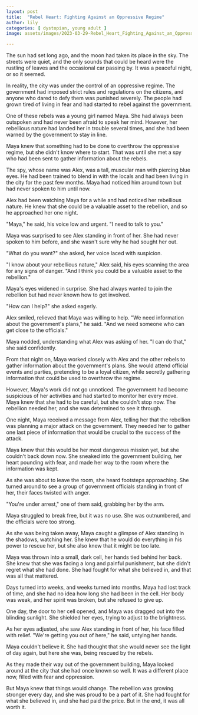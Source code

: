 ```yaml
---
layout: post
title:  "Rebel Heart: Fighting Against an Oppressive Regime"
author: lily
categories: [ dystopian, young adult ]
image: assets/images/2023-03-29-Rebel_Heart_Fighting_Against_an_Oppressive_Regime.png

---
```

The sun had set long ago, and the moon had taken its place in the sky. The streets were quiet, and the only sounds that could be heard were the rustling of leaves and the occasional car passing by. It was a peaceful night, or so it seemed.

In reality, the city was under the control of an oppressive regime. The government had imposed strict rules and regulations on the citizens, and anyone who dared to defy them was punished severely. The people had grown tired of living in fear and had started to rebel against the government.

One of these rebels was a young girl named Maya. She had always been outspoken and had never been afraid to speak her mind. However, her rebellious nature had landed her in trouble several times, and she had been warned by the government to stay in line.

Maya knew that something had to be done to overthrow the oppressive regime, but she didn't know where to start. That was until she met a spy who had been sent to gather information about the rebels.

The spy, whose name was Alex, was a tall, muscular man with piercing blue eyes. He had been trained to blend in with the locals and had been living in the city for the past few months. Maya had noticed him around town but had never spoken to him until now.

Alex had been watching Maya for a while and had noticed her rebellious nature. He knew that she could be a valuable asset to the rebellion, and so he approached her one night.

"Maya," he said, his voice low and urgent. "I need to talk to you."

Maya was surprised to see Alex standing in front of her. She had never spoken to him before, and she wasn't sure why he had sought her out.

"What do you want?" she asked, her voice laced with suspicion.

"I know about your rebellious nature," Alex said, his eyes scanning the area for any signs of danger. "And I think you could be a valuable asset to the rebellion."

Maya's eyes widened in surprise. She had always wanted to join the rebellion but had never known how to get involved.

"How can I help?" she asked eagerly.

Alex smiled, relieved that Maya was willing to help. "We need information about the government's plans," he said. "And we need someone who can get close to the officials."

Maya nodded, understanding what Alex was asking of her. "I can do that," she said confidently.

From that night on, Maya worked closely with Alex and the other rebels to gather information about the government's plans. She would attend official events and parties, pretending to be a loyal citizen, while secretly gathering information that could be used to overthrow the regime.

However, Maya's work did not go unnoticed. The government had become suspicious of her activities and had started to monitor her every move. Maya knew that she had to be careful, but she couldn't stop now. The rebellion needed her, and she was determined to see it through.

One night, Maya received a message from Alex, telling her that the rebellion was planning a major attack on the government. They needed her to gather one last piece of information that would be crucial to the success of the attack.

Maya knew that this would be her most dangerous mission yet, but she couldn't back down now. She sneaked into the government building, her heart pounding with fear, and made her way to the room where the information was kept.

As she was about to leave the room, she heard footsteps approaching. She turned around to see a group of government officials standing in front of her, their faces twisted with anger.

"You're under arrest," one of them said, grabbing her by the arm.

Maya struggled to break free, but it was no use. She was outnumbered, and the officials were too strong.

As she was being taken away, Maya caught a glimpse of Alex standing in the shadows, watching her. She knew that he would do everything in his power to rescue her, but she also knew that it might be too late.

Maya was thrown into a small, dark cell, her hands tied behind her back. She knew that she was facing a long and painful punishment, but she didn't regret what she had done. She had fought for what she believed in, and that was all that mattered.

Days turned into weeks, and weeks turned into months. Maya had lost track of time, and she had no idea how long she had been in the cell. Her body was weak, and her spirit was broken, but she refused to give up.

One day, the door to her cell opened, and Maya was dragged out into the blinding sunlight. She shielded her eyes, trying to adjust to the brightness.

As her eyes adjusted, she saw Alex standing in front of her, his face filled with relief. "We're getting you out of here," he said, untying her hands.

Maya couldn't believe it. She had thought that she would never see the light of day again, but here she was, being rescued by the rebels.

As they made their way out of the government building, Maya looked around at the city that she had once known so well. It was a different place now, filled with fear and oppression.

But Maya knew that things would change. The rebellion was growing stronger every day, and she was proud to be a part of it. She had fought for what she believed in, and she had paid the price. But in the end, it was all worth it.
